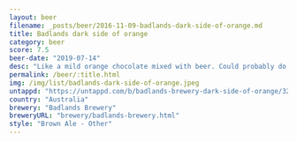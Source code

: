 ```yaml
---
layout: beer
filename: _posts/beer/2016-11-09-badlands-dark-side-of-orange.md
title: Badlands dark side of orange
category: beer
score: 7.5
beer-date: "2019-07-14"
desc: "Like a mild orange chocolate mixed with beer. Could probably do with a bit more sweetness but good all round"
permalink: /beer/:title.html
img: /img/list/badlands-dark-side-of-orange.jpeg
untappd: "https://untappd.com/b/badlands-brewery-dark-side-of-orange/3230085"
country: "Australia"
brewery: "Badlands Brewery"
breweryURL: "brewery/badlands-brewery.html"
style: "Brown Ale - Other"
---
```

